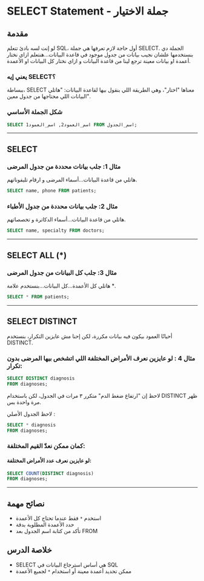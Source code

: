 # SELECT Statement - جملة الاختيار 

## مقدمة
لو إنت لسه بادئ تتعلم SQL، أول حاجة لازم تعرفها هي جملة SELECT. الجملة دي بنستخدمها علشان نجيب بيانات من جدول موجود في قاعدة البيانات...هنتعلم ازاي نختار أعمدة او بيانات معينة ترجع لينا من قاعدة البيانات و ازاي نختار كل البيانات او الأعمدة. 

### يعني إيه SELECT؟
ببساطة، SELECT معناها "اختار"، وهي الطريقة اللي بنقول بيها لقاعدة البيانات: "هاتلي البيانات اللي محتاجها من جدول معين".

### شكل الجملة الأساسي
```sql
SELECT اسم_العمود2, اسم_العمود1 FROM اسم_الجدول;
```
---


## SELECT

### مثال 1: جلب بيانات محددة من جدول المرضى
هاتلي من قاعدة البيانات...أسماء المرضى و ارقام تليفوناتهم.

```sql
SELECT name, phone FROM patients;
```

### مثال 2: جلب بيانات محددة من جدول الأطباء
هاتلي من قاعدة البيانات...أسماء الدكاترة  و تخصصاتهم.

```sql
SELECT name, specialty FROM doctors;
```
---
## SELECT ALL (*)

### مثال 3: جلب كل البيانات من جدول المرضى
هاتلي كل الأعمدة...كل البيانات...بنستخدم علامة *.

```sql
SELECT * FROM patients;
```
---
## SELECT DISTINCT 
أحيانًا العمود بيكون فيه بيانات مكررة، لكن إحنا مش عايزين التكرار، بنستخدم DISTINCT.

### مثال 4 : لو عايزين نعرف الأمراض المختلفة اللي اتشخص بيها المرضى بدون تكرار:

```sql
SELECT DISTINCT diagnosis
FROM diagnoses;
```
لاحظ إن "ارتفاع ضغط الدم" متكرر ٣ مرات في الجدول، لكن باستخدام DISTINCT ظهر مرة واحدة بس.

لاحظ الجدول الأصلي : 
```sql
SELECT * diagnosis
FROM diagnoses;
```

### كمان ممكن نعدّ القيم المختلفة:
#### لو عايزين نعرف عدد الأمراض المختلفة:
```sql
SELECT COUNT(DISTINCT diagnosis)
FROM diagnoses;
```

---
## نصائح مهمة
- استخدم `*` فقط عندما تحتاج كل الأعمدة
- حدد الأعمدة المطلوبة بدقة
- تأكد من كتابة اسم الجدول بعد FROM

## خلاصة الدرس
- SELECT هي أساس استرجاع البيانات في SQL
- ممكن تحديد أعمدة معينة أو استخدام `*` لجميع الأعمدة